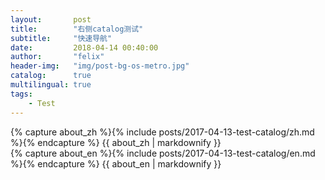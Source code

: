 ```yaml
---
layout:       post
title:        "右侧catalog测试"
subtitle:     "快速导航"
date:         2018-04-14 00:40:00
author:       "felix"
header-img:   "img/post-bg-os-metro.jpg"
catalog:      true
multilingual: true
tags:
    - Test
---
```


<!-- Chinese Version -->
<div class="zh post-container">
    {% capture about_zh %}{% include posts/2017-04-13-test-catalog/zh.md %}{% endcapture %}
    {{ about_zh | markdownify }}
</div>

<!-- English Version -->
<div class="en post-container">
    {% capture about_en %}{% include posts/2017-04-13-test-catalog/en.md %}{% endcapture %}
    {{ about_en | markdownify }}
</div>
